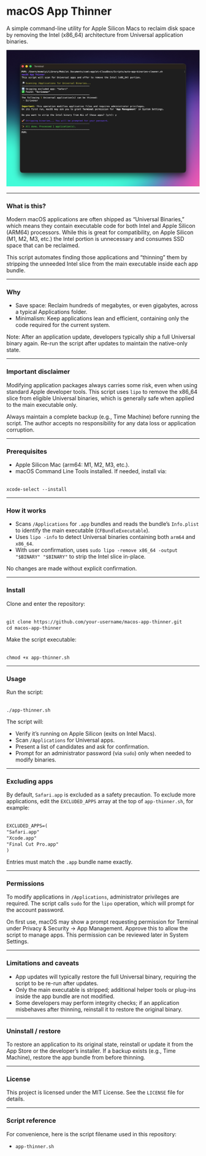 # macOS App Thinner

A simple command-line utility for Apple Silicon Macs to reclaim disk space by removing the Intel (x86_64) architecture from Universal application binaries.

![Terminal example run](./screenshot.png)

---

### What is this?

Modern macOS applications are often shipped as “Universal Binaries,” which means they contain executable code for both Intel and Apple Silicon (ARM64) processors. While this is great for compatibility, on Apple Silicon (M1, M2, M3, etc.) the Intel portion is unnecessary and consumes SSD space that can be reclaimed.

This script automates finding those applications and “thinning” them by stripping the unneeded Intel slice from the main executable inside each app bundle.

---

### Why

- Save space: Reclaim hundreds of megabytes, or even gigabytes, across a typical Applications folder.
- Minimalism: Keep applications lean and efficient, containing only the code required for the current system.

Note: After an application update, developers typically ship a full Universal binary again. Re-run the script after updates to maintain the native-only state.

---

### Important disclaimer

Modifying application packages always carries some risk, even when using standard Apple developer tools. This script uses `lipo` to remove the x86_64 slice from eligible Universal binaries, which is generally safe when applied to the main executable only.

Always maintain a complete backup (e.g., Time Machine) before running the script. The author accepts no responsibility for any data loss or application corruption.

---

### Prerequisites

- Apple Silicon Mac (arm64: M1, M2, M3, etc.).
- macOS Command Line Tools installed. If needed, install via:
  
```

xcode-select --install

```

---

### How it works

- Scans `/Applications` for `.app` bundles and reads the bundle’s `Info.plist` to identify the main executable (`CFBundleExecutable`).
- Uses `lipo -info` to detect Universal binaries containing both `arm64` and `x86_64`.
- With user confirmation, uses `sudo lipo -remove x86_64 -output "$BINARY" "$BINARY"` to strip the Intel slice in-place.

No changes are made without explicit confirmation.

---

### Install

Clone and enter the repository:

```

git clone https://github.com/your-username/macos-app-thinner.git
cd macos-app-thinner

```

Make the script executable:

```

chmod +x app-thinner.sh

```

---

### Usage

Run the script:

```

./app-thinner.sh

```

The script will:

- Verify it’s running on Apple Silicon (exits on Intel Macs).
- Scan `/Applications` for Universal apps.
- Present a list of candidates and ask for confirmation.
- Prompt for an administrator password (via `sudo`) only when needed to modify binaries.

---

### Excluding apps

By default, `Safari.app` is excluded as a safety precaution. To exclude more applications, edit the `EXCLUDED_APPS` array at the top of `app-thinner.sh`, for example:

```

EXCLUDED_APPS=(
"Safari.app"
"Xcode.app"
"Final Cut Pro.app"
)

```

Entries must match the `.app` bundle name exactly.

---

### Permissions

To modify applications in `/Applications`, administrator privileges are required. The script calls `sudo` for the `lipo` operation, which will prompt for the account password.

On first use, macOS may show a prompt requesting permission for Terminal under Privacy & Security → App Management. Approve this to allow the script to manage apps. This permission can be reviewed later in System Settings.

---

### Limitations and caveats

- App updates will typically restore the full Universal binary, requiring the script to be re-run after updates.
- Only the main executable is stripped; additional helper tools or plug-ins inside the app bundle are not modified.
- Some developers may perform integrity checks; if an application misbehaves after thinning, reinstall it to restore the original binary.

---

### Uninstall / restore

To restore an application to its original state, reinstall or update it from the App Store or the developer’s installer. If a backup exists (e.g., Time Machine), restore the app bundle from before thinning.

---

### License

This project is licensed under the MIT License. See the `LICENSE` file for details.

---

### Script reference

For convenience, here is the script filename used in this repository:

- `app-thinner.sh`
